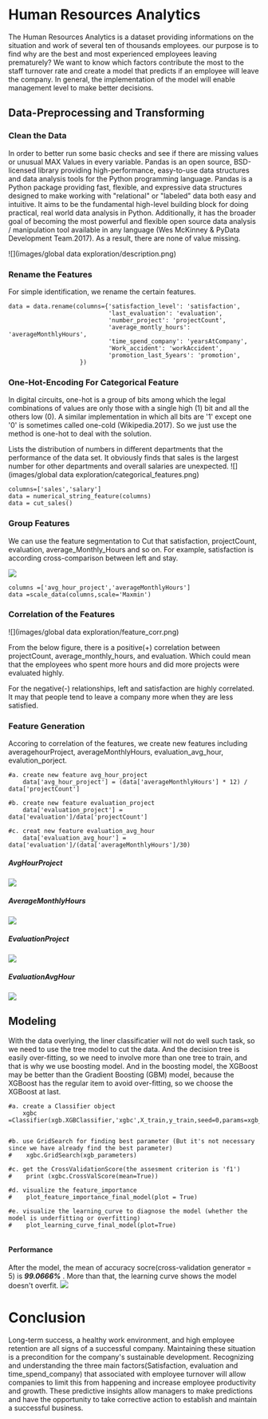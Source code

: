 Human Resources Analytics
=========================

The Human Resources Analytics is a dataset providing informations on the situation and work of several ten of thousands employees. our purpose is to find why are the best and most experienced employees leaving prematurely? We want to know which factors contribute the most to the staff turnover rate and create a model that predicts if an employee will leave the company. In general, the implementation of the model will enable management level to make better decisions.

Data-Preprocessing and Transforming
------------------------------------

### Clean the Data
In order to better run some basic checks and see if there are missing values or unusual MAX Values in every variable. Pandas is an open source, BSD-licensed library providing high-performance, easy-to-use data structures and data analysis tools for the Python programming language. Pandas is a Python package providing fast, flexible, and expressive data structures designed to make working with "relational" or "labeled" data both easy and intuitive. It aims to be the fundamental high-level building block for doing practical, real world data analysis in Python. Additionally, it has the broader goal of becoming the most powerful and flexible open source data analysis / manipulation tool available in any language (Wes McKinney & PyData Development Team.2017). As a result, there are none of value missing.

![](images/global data exploration/description.png)

### Rename the Features

For simple identification, we rename the certain features.

```
data = data.rename(columns={'satisfaction_level': 'satisfaction',
                            'last_evaluation': 'evaluation',
                            'number_project': 'projectCount',
                            'average_montly_hours': 'averageMonthlyHours',
                            'time_spend_company': 'yearsAtCompany',
                            'Work_accident': 'workAccident',
                            'promotion_last_5years': 'promotion',
                    })
```

### One-Hot-Encoding For Categorical Feature
In digital circuits, one-hot is a group of bits among which the legal combinations of values are only those with a single high (1) bit and all the others low (0). A similar implementation in which all bits are '1' except one '0' is sometimes called one-cold (Wikipedia.2017). So we just use the method is one-hot to deal with the solution.

Lists the distribution of numbers in different departments that the performance of the data set. It obviously finds that sales is the largest number for other departments and overall salaries are unexpected.
![](images/global data exploration/categorical_features.png)

```
columns=['sales','salary']
data = numerical_string_feature(columns)
data = cut_sales()
```

### Group Features
We can use the feature segmentation to Cut that satisfaction, projectCount, evaluation, average_Monthly_Hours and so on. For example, satisfaction is according cross-comparison between left and stay.

![](images/each_feature/satisfaction.png)

```
columns =['avg_hour_project','averageMonthlyHours']
data =scale_data(columns,scale='Maxmin')
```

### Correlation of the Features

![](images/global data exploration/feature_corr.png)
                    
From the below figure, there is a positive(+) correlation between projectCount, average_monthly_hours, and evaluation. Which could mean that the employees who spent more hours and did more projects were evaluated highly.

For the negative(-) relationships, left and satisfaction are highly correlated. It may that people tend to leave a company more when they are less satisfied.

### Feature Generation
Accoring to correlation of the features, we create new features including averagehourProject, averageMonthlyHours, evaluation_avg_hour, evalution_porject.

```
#a. create new feature avg_hour_project
    data['avg_hour_project'] = (data['averageMonthlyHours'] * 12) / data['projectCount']

#b. create new feature evaluation_project
    data['evaluation_project'] = data['evaluation']/data['projectCount']
    
#c. creat new feature evaluation_avg_hour
    data['evaluation_avg_hour'] = data['evaluation']/(data['averageMonthlyHours']/30)
```

##### AvgHourProject
![](images/new_feature/averagehourProject.png)

##### AverageMonthlyHours
![](images/new_feature/averageMonthlyHours.png)

##### EvaluationProject
![](images/new_feature/evalution_porject.png)

##### EvaluationAvgHour
![](images/new_feature/evaluation_avg_hour.png)

Modeling
--------
With the data overlying, the liner classificatier will not do well such task, so we need to use the tree model to cut the data. And the decision tree is easily over-fitting, so we need to involve more than one tree to train, and that is why we use boosting model. And in the boosting model, the XGBoost may be better than the Gradient Boosting (GBM) model, because the XGBoost has the regular item to avoid over-fitting, so we choose the XGBoost at last.

```
#a. create a Classifier object 
    xgbc =Classifier(xgb.XGBClassifier,'xgbc',X_train,y_train,seed=0,params=xgb_params,scoring='f1')
    
    
#b. use GridSearch for finding best parameter (But it's not necessary since we have already find the best parameter)
#    xgbc.GridSearch(xgb_parameters)

#c. get the CrossValidationScore(the assesment criterion is 'f1')
#    print (xgbc.CrossValScore(mean=True))

#d. visualize the feature_importance 
#    plot_feature_importance_final_model(plot = True)

#e. visualize the learning_curve to diagnose the model (whether the model is underfitting or overfitting)
#    plot_learning_curve_final_model(plot=True)
    
```

#### Performance
After the model, the mean of accuracy socre(cross-validation generator = 5) is 
***99.0666%*** . More than that, the learning curve shows the model doesn't overfit. 
![](images/learning_curve.png)

Conclusion
==========
Long-term success, a healthy work environment, and high employee retention are all signs of a successful company. Maintaining these situation is a precondition for the company's sustainable development. Recognizing and understanding the three main factors(Satisfaction, evaluation and time_spend_company) that associated with employee turnover will allow companies to limit this from happening and increase employee productivity and growth. These predictive insights allow managers to make predictions and have the opportunity to take corrective action to establish and maintain a successful business.

                        

